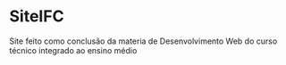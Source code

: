 # SiteIFC
 Site feito como conclusão da materia de Desenvolvimento Web do curso técnico integrado ao ensino médio
